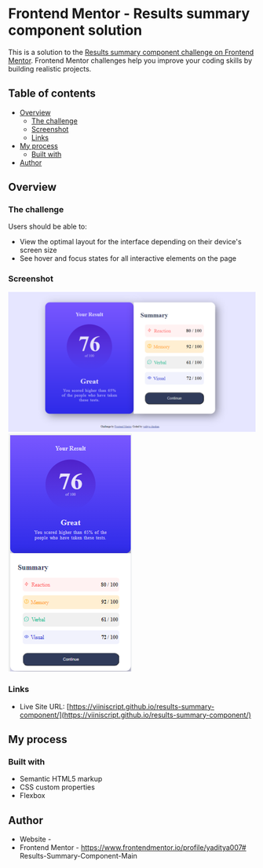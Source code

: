 # Frontend Mentor - Results summary component solution

This is a solution to the [Results summary component challenge on Frontend Mentor](https://www.frontendmentor.io/challenges/results-summary-component-CE_K6s0maV). Frontend Mentor challenges help you improve your coding skills by building realistic projects. 

## Table of contents

- [Overview](#overview)
  - [The challenge](#the-challenge)
  - [Screenshot](#screenshot)
  - [Links](#links)
- [My process](#my-process)
  - [Built with](#built-with)
- [Author](#author)

## Overview

### The challenge

Users should be able to:

- View the optimal layout for the interface depending on their device's screen size
- See hover and focus states for all interactive elements on the page

### Screenshot

![Alt text](<result card.PNG>)
![Alt text](<result-card-mobile size.PNG>)
### Links

- Live Site URL: [https://viiniscript.github.io/results-summary-component/](https://viiniscript.github.io/results-summary-component/)

## My process

### Built with

- Semantic HTML5 markup
- CSS custom properties
- Flexbox

## Author

- Website - 
- Frontend Mentor - https://www.frontendmentor.io/profile/yaditya007# Results-Summary-Component-Main
